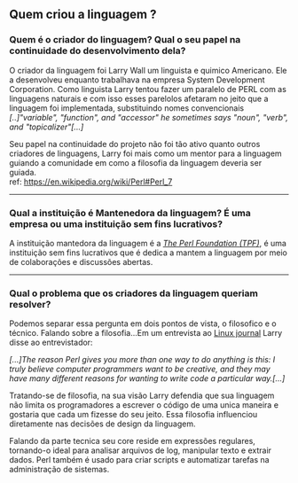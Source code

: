 ## Quem criou a linguagem ?
### Quem é o criador do linguagem? Qual o seu papel na continuidade do desenvolvimento dela?
O criador da linguagem foi Larry Wall um linguista e quimico Americano. Ele a desenvolveu enquanto trabalhava na empresa System Development Corporation. Como linguista Larry tentou fazer um paralelo de PERL com as linguagens naturais e com isso esses parelolos afetaram no jeito que a linguagem foi implementada, substituindo nomes convencionais</br>
_[..]"variable", "function", and "accessor" he sometimes says "noun", "verb", and "topicalizer"[...]_</br>

Seu papel na continuidade do projeto não foi tão ativo quanto outros criadores de linguagens, Larry foi mais como um mentor para a linguagem guiando a comunidade em como a filosofia da linguagem deveria ser guiada.</br>
ref: https://en.wikipedia.org/wiki/Perl#Perl_7

---

### Qual a instituição é Mantenedora da linguagem? É uma empresa ou uma instituição sem fins lucrativos?
A instituição mantedora da linguagem é a [_The Perl Foundation (TPF)_](https://en.wikipedia.org/wiki/Perl_Foundation), é uma instituição sem fins lucrativos que é dedica a mantem a linguagem por meio de colaborações e discussões abertas.

---

### Qual o problema que os criadores da linguagem queriam resolver?
Podemos separar essa pergunta em dois pontos de vista, o filosofico e o técnico. Falando sobre a filosofia...Em um entrevista ao [Linux journal](https://www.linuxjournal.com/article/3394) Larry disse ao entrevistador:</br>

_[...]The reason Perl gives you more than one way to do anything is this: I truly believe computer programmers want to be creative, and they may have many different reasons for wanting to write code a particular way.[...]_
</br>

Tratando-se de filosofia, na sua visão Larry defendia que sua linguagem não limita os programadores a escrever o código de uma unica maneira e gostaria que cada um fizesse do seu jeito. Essa filosofia influenciou diretamente nas decisões de design da linguagem.

Falando da parte tecnica seu core reside em expressões regulares, tornando-o ideal para analisar arquivos de log, manipular texto e extrair dados. Perl também é usado para criar scripts e automatizar tarefas na administração de sistemas.


